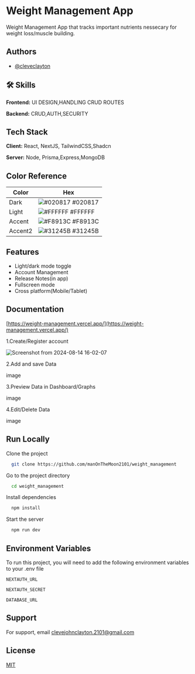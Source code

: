 
# Weight Management App

Weight Management App that tracks important nutrients nessecary for weight loss/muscle building.


## Authors

- [@cleveclayton](https://github.com/manOnTheMoon2101)


## 🛠 Skills
**Frontend:** UI DESIGN,HANDLING CRUD ROUTES

**Backend:** CRUD,AUTH,SECURITY


## Tech Stack

**Client:** React, NextJS, TailwindCSS,Shadcn

**Server:** Node, Prisma,Express,MongoDB

## Color Reference

| Color             | Hex                                                                |
| ----------------- | ------------------------------------------------------------------ |
| Dark | ![#020817](https://via.placeholder.com/10/020817?text=+) #020817 |
| Light | ![#FFFFFF](https://via.placeholder.com/10/FFFFFF?text=+) #FFFFFF|
| Accent | ![#F8913C](https://via.placeholder.com/10/F8913C?text=+) #F8913C|
| Accent2 | ![#31245B](https://via.placeholder.com/10/31245B?text=+) #31245B |


## Features

- Light/dark mode toggle
- Account Management
- Release Notes(in app)
- Fullscreen mode
- Cross platform(Mobile/Tablet)


## Documentation

[https://weight-management.vercel.app/](https://weight-management.vercel.app/)

1.Create/Register account

![Screenshot from 2024-08-14 16-02-07](https://github.com/user-attachments/assets/8a3c3f47-9f77-462b-aca0-a0ab5bf33650)



2.Add and save Data

image

3.Preview Data in Dashboard/Graphs

image

4.Edit/Delete Data

image
## Run Locally

Clone the project

```bash
  git clone https://github.com/manOnTheMoon2101/weight_management
```

Go to the project directory

```bash
  cd weight_management
```

Install dependencies

```bash
  npm install
```

Start the server

```bash
  npm run dev
```


## Environment Variables

To run this project, you will need to add the following environment variables to your .env file

`NEXTAUTH_URL`

`NEXTAUTH_SECRET`

`DATABASE_URL`


## Support

For support, email clevejohnclayton.2101@gmail.com


## License

[MIT](https://choosealicense.com/licenses/mit/)
